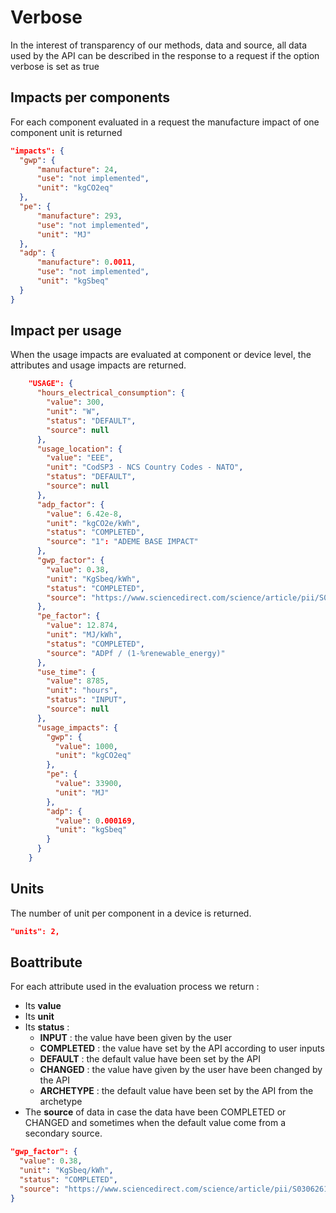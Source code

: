 # Verbose

In the interest of transparency of our methods, data and source, all data used by the API can be described in the response to a request if the option verbose is set as true 

## Impacts per components

For each component evaluated in a request the manufacture impact of one component unit is returned

```json
"impacts": {
  "gwp": {
      "manufacture": 24,
      "use": "not implemented",
      "unit": "kgCO2eq"
  },
  "pe": {
      "manufacture": 293,
      "use": "not implemented",
      "unit": "MJ"
  },
  "adp": {
      "manufacture": 0.0011,
      "use": "not implemented",
      "unit": "kgSbeq"
  }
}
```

## Impact per usage

When the usage impacts are evaluated at component or device level, the attributes and usage impacts are returned.

```json
    "USAGE": {
      "hours_electrical_consumption": {
        "value": 300,
        "unit": "W",
        "status": "DEFAULT",
        "source": null
      },
      "usage_location": {
        "value": "EEE",
        "unit": "CodSP3 - NCS Country Codes - NATO",
        "status": "DEFAULT",
        "source": null
      },
      "adp_factor": {
        "value": 6.42e-8,
        "unit": "kgCO2e/kWh",
        "status": "COMPLETED",
        "source": "1": "ADEME BASE IMPACT"
      },
      "gwp_factor": {
        "value": 0.38,
        "unit": "KgSbeq/kWh",
        "status": "COMPLETED",
        "source": "https://www.sciencedirect.com/science/article/pii/S0306261921012149 : \nAverage of 27 european countries"
      },
      "pe_factor": {
        "value": 12.874,
        "unit": "MJ/kWh",
        "status": "COMPLETED",
        "source": "ADPf / (1-%renewable_energy)"
      },
      "use_time": {
        "value": 8785,
        "unit": "hours",
        "status": "INPUT",
        "source": null
      },
      "usage_impacts": {
        "gwp": {
          "value": 1000,
          "unit": "kgCO2eq"
        },
        "pe": {
          "value": 33900,
          "unit": "MJ"
        },
        "adp": {
          "value": 0.000169,
          "unit": "kgSbeq"
        }
      }
    }
```

## Units

The number of unit per component in a device is returned.

```json
"units": 2,
```

## Boattribute

For each attribute used in the evaluation process we return :

* Its **value**
* Its **unit**
* Its **status** :
     * **INPUT** : the value have been given by the user
     * **COMPLETED** : the value have set by the API according to user inputs 
     * **DEFAULT** : the default value have been set by the API
     * **CHANGED** : the value have given by the user have been changed by the API
     * **ARCHETYPE** : the default value have been set by the API from the archetype
* The **source** of data in case the data have been COMPLETED or CHANGED and sometimes when the default value come from a secondary source.

```json
"gwp_factor": {
  "value": 0.38,
  "unit": "KgSbeq/kWh",
  "status": "COMPLETED",
  "source": "https://www.sciencedirect.com/science/article/pii/S0306261921012149 : \nAverage of 27 european countries"
}
```